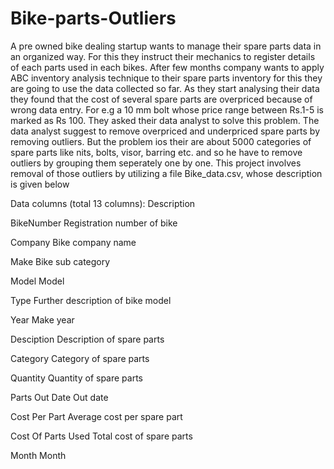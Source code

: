 # Bike-parts-Outliers
 A pre owned bike dealing startup wants to manage their spare parts data in an organized way. For this they instruct their mechanics to register details of each parts used in each bikes. After few months company wants to apply ABC inventory analysis technique to their spare parts inventory for this they are going to use the data collected so far. As they start analysing their data they found that the cost of several spare parts are overpriced because of wrong data entry. For e.g a 10 mm bolt whose price range between Rs.1-5 is marked as Rs 100. They asked their data analyst to solve this problem.
The data analyst suggest to remove overpriced and underpriced spare parts by removing outliers. But the problem ios their are about 5000 categories of spare parts like nits, bolts, visor, barring etc. and so he have to remove outliers by grouping them seperately one by one.  This project involves removal of those outliers by utilizing a file Bike_data.csv, whose description is given below 

Data columns (total 13 columns): Description 

BikeNumber            Registration number of bike 

Company               Bike company name 

Make                  Bike sub category 

Model                 Model 

Type                  Further description of bike model 

Year                  Make year 

Desciption            Description of spare parts 

Category              Category of spare parts

Quantity              Quantity of spare parts 

Parts Out Date        Out date

Cost Per Part         Average cost per spare part

Cost Of Parts Used    Total cost of spare parts 

Month                 Month 
